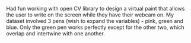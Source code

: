 Had fun working with open CV library to design a virtual paint that allows the user to write on the screen while they have their webcam on. My dataset involved 3 pens (wish to expand the variables) - pink, green and blue. Only the green pen works perfectly except for the other two, which overlap and intertwine with one another.
